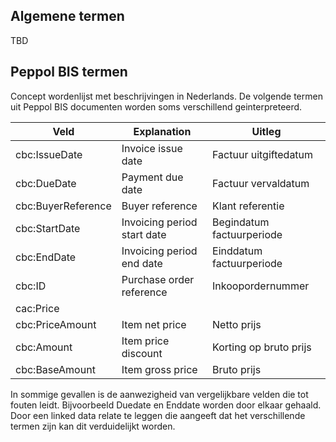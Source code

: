 ## Algemene termen ##

TBD 

## Peppol BIS termen ##

Concept wordenlijst met beschrijvingen in Nederlands. De volgende termen uit Peppol BIS documenten worden soms verschillend geinterpreteerd. 

| Veld |  Explanation | Uitleg |
|------|--------------|--------|
| cbc:IssueDate   | Invoice issue date  | Factuur uitgiftedatum |
| cbc:DueDate     | Payment due date    | Factuur vervaldatum   | 
| cbc:BuyerReference | Buyer reference  |  Klant referentie     |
| cbc:StartDate   | Invoicing period start date | Begindatum factuurperiode |
| cbc:EndDate     | Invoicing period end date   | Einddatum factuurperiode  |
| cbc:ID          | Purchase order reference    | Inkoopordernummer         |
| cac:Price       |                             |                           |
| cbc:PriceAmount | Item net price      |  Netto prijs            |
| cbc:Amount      | Item price discount |  Korting op bruto prijs |
| cbc:BaseAmount  | Item gross price    |  Bruto prijs            |

In sommige gevallen is de aanwezigheid van vergelijkbare velden die tot fouten leidt. Bijvoorbeeld Duedate en Enddate worden door elkaar gehaald. Door een linked data relate te leggen die aangeeft dat het verschillende termen zijn kan dit verduidelijkt worden.